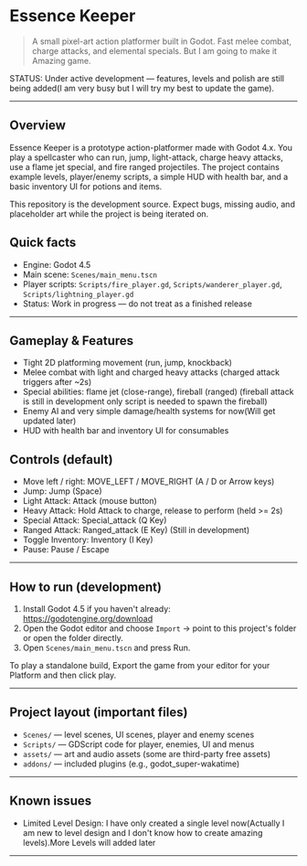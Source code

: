 
# Essence Keeper

> A small pixel-art action platformer built in Godot. Fast melee combat, charge attacks, and elemental specials. But I am going to make it Amazing game.

STATUS: Under active development — features, levels and polish are still being added(I am very busy but I will try my best to update the game).

---

## Overview

Essence Keeper is a prototype action-platformer made with Godot 4.x. You play a spellcaster who can run, jump, light-attack, charge heavy attacks, use a flame jet special, and fire ranged projectiles. The project contains example levels, player/enemy scripts, a simple HUD with health bar, and a basic inventory UI for potions and items.

This repository is the development source. Expect bugs, missing audio, and placeholder art while the project is being iterated on.

## Quick facts
- Engine: Godot 4.5
- Main scene: `Scenes/main_menu.tscn`
- Player scripts: `Scripts/fire_player.gd`, `Scripts/wanderer_player.gd`, `Scripts/lightning_player.gd`
- Status: Work in progress — do not treat as a finished release

---

## Gameplay & Features

- Tight 2D platforming movement (run, jump, knockback)
- Melee combat with light and charged heavy attacks (charged attack triggers after ~2s)
- Special abilities: flame jet (close-range), fireball (ranged) (fireball attack is still in development only script is needed to spawn the fireball)
- Enemy AI and very simple damage/health systems for now(Will get updated later)
- HUD with health bar and inventory UI for consumables

## Controls (default)
- Move left / right: MOVE_LEFT / MOVE_RIGHT (A / D or Arrow keys)
- Jump: Jump (Space)
- Light Attack: Attack (mouse button)
- Heavy Attack: Hold Attack to charge, release to perform (held >= 2s)
- Special Attack: Special_attack (Q Key)
- Ranged Attack: Ranged_attack (E Key) (Still in development)
- Toggle Inventory: Inventory (I Key)
- Pause: Pause / Escape



---

## How to run (development)

1. Install Godot 4.5 if you haven't already: https://godotengine.org/download
2. Open the Godot editor and choose `Import` → point to this project's folder or open the folder directly.
3. Open `Scenes/main_menu.tscn` and press Run. 

To play a standalone build, Export the game from your editor for your Platform and then click play.

---

## Project layout (important files)
- `Scenes/` — level scenes, UI scenes, player and enemy scenes
- `Scripts/` — GDScript code for player, enemies, UI and menus
- `assets/` — art and audio assets (some are third-party free assets)
- `addons/` — included plugins (e.g., godot_super-wakatime)

---

## Known issues
- Limited Level Design: I have only created a single level now(Actually I am new to level design and I don't know how to create amazing levels).More Levels will added later

---
